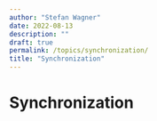 ```yaml
---
author: "Stefan Wagner"
date: 2022-08-13
description: ""
draft: true
permalink: /topics/synchronization/
title: "Synchronization"
---
```


# Synchronization
